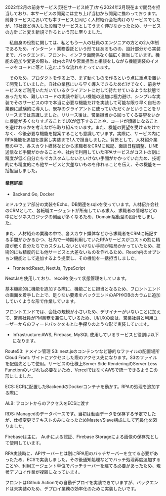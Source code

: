 2022年2月の前身サービス(現在サービス終了)から2024年2月現在まで開発を担当しており、本サービスの開発には立ち上げ当初から開発に携わっております。前身サービスにおいても本サービスと同じく人材紹介会社向けのサービスでしたが、10社ほど導入した段階でサービスとしてうまく伸びなかったため、サービスの方針ごと変え新規で作るという形に至りました。


　私自身の役割に関しては、私ともう一人の社員のエンジニアの方との2人体制であるため、インターン・業務委託という形ではあるものの、設計部分から実装まで、バックエンド、フロント、インフラ面関係なく幅広く担当しています。機能の追加や変更の際も、社内のPMや営業担当と相談をしながら機能実装のイメージをコードに落とし込むような流れをとっています。


　そのため、プロダクトを作る上で、まず動くものを作るという点に重点を置いて開発していました。自社の業務にいち早く導入できるためだけでなく、前身サービスをご利用いただいているクライアントに対して待たせているような状態であったため、難しいコードの実装や新しい機能の追加は極力避け、シンプルな実装でそのサービスの中で本当に必要な機能だけを実装して可能な限り早く自社の業務に試験的に導入し、既存のクライアントに使っていただくかということをリリースまでは意識しました。リリース後は、営業担当から回ってくる要望をいかに機能が多くなりすぎることでUXが低下することや、コードが煩雑になることを避けれるかを考えながら取り組んでいます。また、機能の要望を受けるだけでなく、今後必要な機能を提案することも意識しています。実際に、サービス内にRPA機能を追加を提案し実装まで1人で担当しました。背景として、人材紹介業務の中で、各スカウト媒体などから求職者をCRMに転記、面談日程調整、LINE送信など手間がかかることや、社内で利用していたRPAサービスがコストの割に精度が低く自分たちでカスタムしないといけない手間がかかっていたため、技術的にも精度的にも他サービスと大差ないものを作れることを伝え、その機能を一括担当しました。



#### 業務詳細
- Backend:Go, Docker

ミドルウェア部分の実装をEcho、DB関連をsqlxを使っています。人材紹介会社のCRMとして、各転職エージェントが所有している求人、求職者の情報などの中にビジネスロジックの側面が多くなるため、Domain駆動型の設計をしました。

また、人材紹介の業務の中で、各スカウト媒体などから求職者をCRMに転記する手間がかかるかつ、社内で一時期利用していたRPAサービスがコストの割に精度が低く自分たちでカスタムしないといけない手間が結局かかっていたため、技術的にも精度的にも他サービスと大差ないものを作れるため、Reach内のオプション機能として追加するよう提案し、その機能を一括担当しました。

- Frontend:React, NextJs, TypeScript

NextJsを使用しており、recoilを使って状態管理をしています。

基本機能的に機能を追加する際に、機能ごとに担当となるため、フロントエンドの画面を着手した上で、足りない要素をバックエンドのAPIやDBのカラムに追加していくような形で作業しています。

フロントエンドでは、会社の規模が小さいため、デザイナーがいないことに加えて、営業社員がPM業務を兼任しているため、UI/UXの面は、営業社員と利用ユーザーからのフィードバックをもとに手探りのような形で実装しています。

- Infrastructure:AWS, Firebase, MySQL
使用しているサービスと役割は以下になります。

Route53: ドメイン管理
S3: next.jsのコンテンツなど静的なファイルの配置場所
Cloud Front: サイトにアクセスした際のアクセス先になります。S3のファイルを配信先として使用。サービスの仕様上Server Side RenderingのServer Less Functionのいづれも必要ないため、VercelではなくAWSで統一できるようこの形にしました。

ECS: ECRに配置したBackendのDockerコンテナを動かす。RPAの処理を追加する際に

ALB: フロントからのアクセスをECSに渡す

RDS: Managedのデータベースです。当初は動画データを保存する予定でしたが、仕様変更でテキストのみになったためMaster/Slave構成にして冗長化を図りました。

Firebaseは主に、 Authによる認証、Firebase Storageによる画像の保存先として使用しています。

RPA実装時に、APIサーバーとは別にRPA用のバッチサーバーを立てる必要があったため、ECSで実装しました。その後通知処理などでバッチ処理再度追加することや、利用エージェント単位でバッチサーバーを建てる必要があったため、現状デプロイ作業が複雑になっています。

フロントはGithub Actionでの自動デプロイを実装できていますが、バックエンドは未実装のため、デプロイ業務の効率化のために実装したいです。

